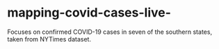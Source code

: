# mapping-covid-cases-live-
Focuses on confirmed COVID-19 cases in seven of the southern states, taken from NYTimes dataset. 
